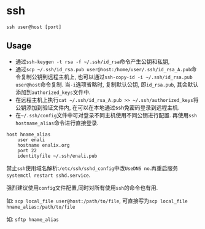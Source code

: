 # ssh

`ssh user@host [port]`

## Usage

* 通过`ssh-keygen -t rsa -f ~/.ssh/id_rsa`命令产生公钥和私钥, 
* 通过`scp ~/.ssh/id_rsa.pub user@host:/home/user/.ssh/id_rsa_A.pub`命令复制公钥到远程主机上, 也可以通过`ssh-copy-id -i ~/.ssh/id_rsa.pub user@host`命令复制. 当`-i`选项省略时, 复制默认公钥, 即`id_rsa.pub`, 其会默认添加到`authorized_keys`文件中.
* 在远程主机上执行`cat ~/.ssh/id_rsa_A.pub >> ~/.ssh/authorized_keys`将公钥添加到验证文件内, 在可以在本地通过ssh免密码登录到远程主机.
* 在`~/.ssh/config`文件中可对登录不同主机使用不同公钥进行配置. 再使用`ssh hostname_alias`命令进行直接登录.

```
host hname_alias
    user enali
    hostname enalix.org
    port 22
    identityfile ~/.ssh/enali.pub
```

禁止`ssh`使用域名解析:`/etc/ssh/sshd_config`中改`UseDNS no`.再重启服务`systemctl restart sshd.service`.

强烈建议使用`config`文件配置,同时对所有使用`ssh`的命令也有用.

如: `scp local_file user@host:/path/to/file`, 可直接写为`scp local_file hname_alias:/path/to/file`

如: `sftp hname_alias`
